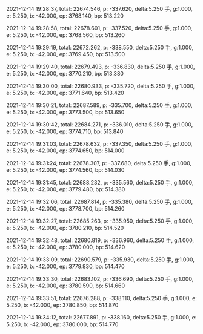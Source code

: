 2021-12-14 19:28:37, total: 22674.546, p: -337.620, delta:5.250 手, g:1.000, e: 5.250, b: -42.000, ep: 3768.140, bp: 513.220

2021-12-14 19:28:58, total: 22678.601, p: -337.520, delta:5.250 手, g:1.000, e: 5.250, b: -42.000, ep: 3768.560, bp: 513.260

2021-12-14 19:29:19, total: 22672.262, p: -338.550, delta:5.250 手, g:1.000, e: 5.250, b: -42.000, ep: 3769.450, bp: 513.500

2021-12-14 19:29:40, total: 22679.493, p: -336.830, delta:5.250 手, g:1.000, e: 5.250, b: -42.000, ep: 3770.210, bp: 513.380

2021-12-14 19:30:00, total: 22680.933, p: -335.720, delta:5.250 手, g:1.000, e: 5.250, b: -42.000, ep: 3771.640, bp: 513.420

2021-12-14 19:30:21, total: 22687.589, p: -335.700, delta:5.250 手, g:1.000, e: 5.250, b: -42.000, ep: 3773.500, bp: 513.650

2021-12-14 19:30:42, total: 22684.271, p: -336.010, delta:5.250 手, g:1.000, e: 5.250, b: -42.000, ep: 3774.710, bp: 513.840

2021-12-14 19:31:03, total: 22678.632, p: -337.350, delta:5.250 手, g:1.000, e: 5.250, b: -42.000, ep: 3774.650, bp: 514.000

2021-12-14 19:31:24, total: 22678.307, p: -337.680, delta:5.250 手, g:1.000, e: 5.250, b: -42.000, ep: 3774.560, bp: 514.030

2021-12-14 19:31:45, total: 22688.232, p: -335.560, delta:5.250 手, g:1.000, e: 5.250, b: -42.000, ep: 3779.480, bp: 514.380

2021-12-14 19:32:06, total: 22687.814, p: -335.380, delta:5.250 手, g:1.000, e: 5.250, b: -42.000, ep: 3778.700, bp: 514.260

2021-12-14 19:32:27, total: 22685.263, p: -335.950, delta:5.250 手, g:1.000, e: 5.250, b: -42.000, ep: 3780.210, bp: 514.520

2021-12-14 19:32:48, total: 22680.819, p: -336.960, delta:5.250 手, g:1.000, e: 5.250, b: -42.000, ep: 3780.000, bp: 514.620

2021-12-14 19:33:09, total: 22690.579, p: -335.930, delta:5.250 手, g:1.000, e: 5.250, b: -42.000, ep: 3779.830, bp: 514.470

2021-12-14 19:33:30, total: 22683.102, p: -336.690, delta:5.250 手, g:1.000, e: 5.250, b: -42.000, ep: 3780.590, bp: 514.660

2021-12-14 19:33:51, total: 22676.288, p: -338.110, delta:5.250 手, g:1.000, e: 5.250, b: -42.000, ep: 3780.850, bp: 514.870

2021-12-14 19:34:12, total: 22677.891, p: -338.160, delta:5.250 手, g:1.000, e: 5.250, b: -42.000, ep: 3780.000, bp: 514.770